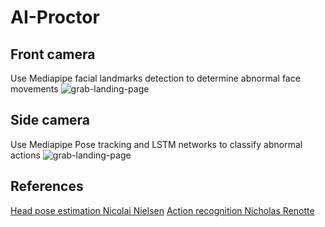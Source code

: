 # AI-Proctor

## Front camera
Use Mediapipe facial landmarks detection to determine abnormal face movements
![grab-landing-page](https://github.com/nkluan/AI-Proctor/blob/main/Log%20Video/gif/front_cam_result.gif)


## Side camera
Use Mediapipe Pose tracking and LSTM networks to classify abnormal actions
![grab-landing-page](https://github.com/nkluan/AI-Proctor/blob/main/Log%20Video/gif/side_cam_resulf.gif)


## References

[Head pose estimation Nicolai Nielsen](https://www.youtube.com/watch?v=-toNMaS4SeQ)
[Action recognition Nicholas Renotte](https://www.youtube.com/watch?v=doDUihpj6ro)
